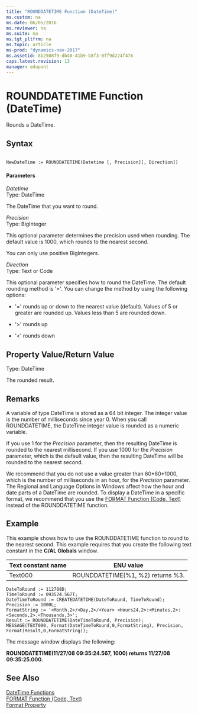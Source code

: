 ```yaml
---
title: "ROUNDDATETIME Function (DateTime)"
ms.custom: na
ms.date: 06/05/2016
ms.reviewer: na
ms.suite: na
ms.tgt_pltfrm: na
ms.topic: article
ms-prod: "dynamics-nav-2017"
ms.assetid: 8b2508f9-db40-41b9-b8f3-0ff9d224f476
caps.latest.revision: 13
manager: edupont
---
```

# ROUNDDATETIME Function (DateTime)
Rounds a DateTime.  
  
## Syntax  
  
```  
  
NewDateTime := ROUNDDATETIME(Datetime [, Precision][, Direction])  
```  
  
#### Parameters  
 *Datetime*  
 Type: DateTime  
  
 The DateTime that you want to round.  
  
 *Precision*  
 Type: BigInteger  
  
 This optional parameter determines the precision used when rounding. The default value is 1000, which rounds to the nearest second.  
  
 You can only use positive BigIntegers.  
  
 *Direction*  
 Type: Text or Code  
  
 This optional parameter specifies how to round the DateTime. The default rounding method is '\='. You can change the method by using the following options:  
  
-   '\=' rounds up or down to the nearest value \(default\). Values of 5 or greater are rounded up. Values less than 5 are rounded down.  
  
-   '\>' rounds up  
  
-   '\<' rounds down  
  
## Property Value/Return Value  
 Type: DateTime  
  
 The rounded result.  
  
## Remarks  
 A variable of type DateTime is stored as a 64 bit integer. The integer value is the number of milliseconds since year 0. When you call ROUNDDATETIME, the DateTime integer value is rounded as a numeric variable.  
  
 If you use 1 for the *Precision* parameter, then the resulting DateTime is rounded to the nearest millisecond. If you use 1000 for the *Precision* parameter, which is the default value, then the resulting DateTime will be rounded to the nearest second.  
  
 We recommend that you do not use a value greater than 60\*60\*1000, which is the number of milliseconds in an hour, for the *Precision* parameter. The Regional and Language Options in Windows affect how the hour and date parts of a DateTime are rounded. To display a DateTime in a specific format, we recommend that you use the [FORMAT Function \(Code, Text\)](FORMAT-Function--Code--Text-.md) instead of the ROUNDDATETIME function.  
  
## Example  
 This example shows how to use the ROUNDDATETIME function to round to the nearest second. This example requires that you create the following text constant in the **C/AL Globals** window.  
  
|Text constant name|ENU value|  
|------------------------|---------------|  
|Text000|ROUNDDATETIME\(%1, %2\) returns %3.|  
  
```  
DateToRound := 112708D;  
TimeToRound := 093524.567T;  
DateTimeToRound := CREATEDATETIME(DateToRound, TimeToRound);  
Precision := 1000L;  
FormatString := '<Month,2>/<Day,2>/<Year> <Hours24,2>:<Minutes,2>:<Seconds,2>.<Thousands,3>';  
Result := ROUNDDATETIME(DateTimeToRound, Precision);  
MESSAGE(TEXT000, Format(DateTimeToRound,0,FormatString), Precision, Format(Result,0,FormatString));  
```  
  
 The message window displays the following:  
  
 **ROUNDDATETIME\(11\/27\/08 09:35:24.567, 1000\) returns 11\/27\/08 09:35:25.000.**  
  
## See Also  
 [DateTime Functions](DateTime-Functions.md)   
 [FORMAT Function \(Code, Text\)](FORMAT-Function--Code--Text-.md)   
 [Format Property](Format-Property.md)